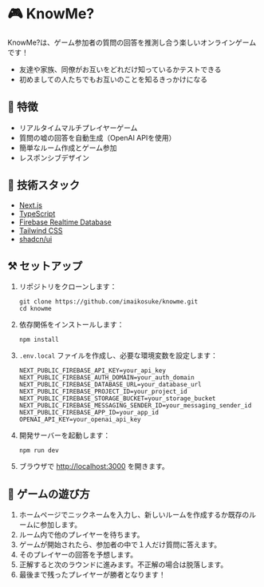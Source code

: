 # 🎮 KnowMe?

KnowMe?は、ゲーム参加者の質問の回答を推測し合う楽しいオンラインゲームです！
- 友達や家族、同僚がお互いをどれだけ知っているかテストできる
- 初めましての人たちでもお互いのことを知るきっかけになる

## 🚀 特徴

- リアルタイムマルチプレイヤーゲーム
- 質問の嘘の回答を自動生成（OpenAI APIを使用）
- 簡単なルーム作成とゲーム参加
- レスポンシブデザイン

## 🌟 技術スタック

- [Next.js](https://nextjs.org/)
- [TypeScript](https://www.typescriptlang.org/)
- [Firebase Realtime Database](https://firebase.google.com/products/realtime-database)
- [Tailwind CSS](https://tailwindcss.com/)
- [shadcn/ui](https://ui.shadcn.com/)

## ⚒️ セットアップ

1. リポジトリをクローンします：
   ```
   git clone https://github.com/imaikosuke/knowme.git
   cd knowme
   ```

2. 依存関係をインストールします：
   ```
   npm install
   ```

3. `.env.local` ファイルを作成し、必要な環境変数を設定します：
   ```
   NEXT_PUBLIC_FIREBASE_API_KEY=your_api_key
   NEXT_PUBLIC_FIREBASE_AUTH_DOMAIN=your_auth_domain
   NEXT_PUBLIC_FIREBASE_DATABASE_URL=your_database_url
   NEXT_PUBLIC_FIREBASE_PROJECT_ID=your_project_id
   NEXT_PUBLIC_FIREBASE_STORAGE_BUCKET=your_storage_bucket
   NEXT_PUBLIC_FIREBASE_MESSAGING_SENDER_ID=your_messaging_sender_id
   NEXT_PUBLIC_FIREBASE_APP_ID=your_app_id
   OPENAI_API_KEY=your_openai_api_key
   ```

4. 開発サーバーを起動します：
   ```
   npm run dev
   ```

5. ブラウザで [http://localhost:3000](http://localhost:3000) を開きます。

## 📃 ゲームの遊び方

1. ホームページでニックネームを入力し、新しいルームを作成するか既存のルームに参加します。
2. ルーム内で他のプレイヤーを待ちます。
3. ゲームが開始されたら、参加者の中で１人だけ質問に答えます。
4. そのプレイヤーの回答を予想します。
5. 正解すると次のラウンドに進みます。不正解の場合は脱落します。
6. 最後まで残ったプレイヤーが勝者となります！
